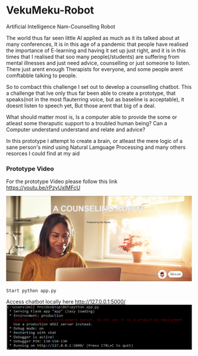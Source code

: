 # VekuMeku-Robot
Artificial Intelligence Nam-Counselling Robot

The world thus far seen little AI applied as much as it its talked about at many conferences, It is in this age of a pandemic that people have realised the 
importance of E-learning and having it set up just right, and it is in this times that I realised that soo many people(/students) are suffering from mental illnesses and 
just need advice, counselling or just someone to listen. There just arent enough Therapists for everyone, and some people arent comftabble talking to people.

So to combact this challenge I set out to develop a counselling chatbot. This a challenge that Ive only thus far been able to create a prototype, that speaks(not in the most flauterring voice, but as baseline is acceptable), it doesnt listen to speech yet, But those arent that big of a deal. 

What should matter most is, Is a computer able to provide the some or atleast some theraputic support to a troubled human being? Can a Computer understand understand and relate and advice?

In this prototype I attempt to create a brain, or atleast the mere logic of a sane person's mind using Natural Lamguage Processing and many others resorces I could find at my aid

### Prototype Video
For the prototype Video please follow this link https://youtu.be/rPzyUxIMFcU

![Alt text](screenshoots/main.PNG)



````md
Start python app.py
````
Access chatbot locally here http://127.0.0.1:5000/
![Alt text](screenshoots/run.PNG)
